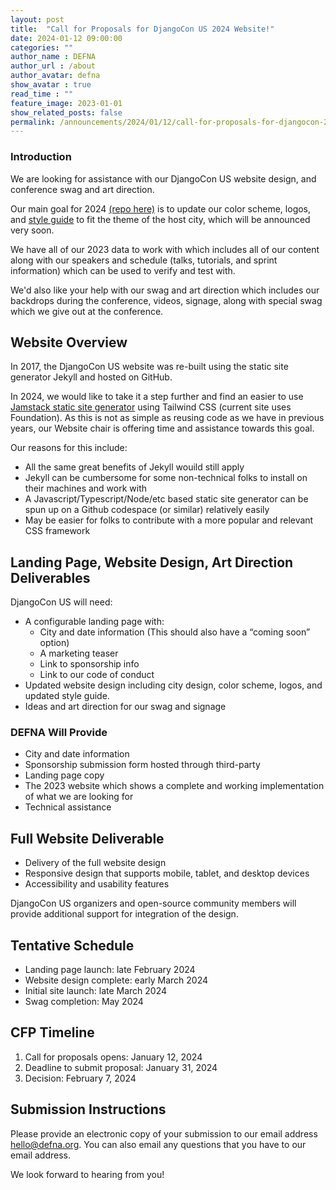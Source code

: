 ```yaml
---
layout: post
title:  "Call for Proposals for DjangoCon US 2024 Website!"
date: 2024-01-12 09:00:00
categories: ""
author_name : DEFNA
author_url : /about
author_avatar: defna
show_avatar : true
read_time : ""
feature_image: 2023-01-01
show_related_posts: false
permalink: /announcements/2024/01/12/call-for-proposals-for-djangocon-2024-website/
---
```


### Introduction

We are looking for assistance with our DjangoCon US website design, and conference swag and art direction.

Our main goal for 2024 [(repo here)](https://github.com/djangocon/2024.djangocon.us) is to update our color scheme, logos, and [style guide](https://2023.djangocon.us/styleguide/) to fit the theme of the host city, which will be announced very soon.

We have all of our 2023 data to work with which includes all of our content along with our speakers and schedule (talks, tutorials, and sprint information) which can be used to verify and test with.

We'd also like your help with our swag and art direction which includes our backdrops during the conference, videos, signage, along with special swag which we give out at the conference.

## Website Overview

In 2017, the DjangoCon US website was re-built using the static site generator Jekyll and hosted on GitHub. 

In 2024, we would like to take it a step further and find an easier to use [Jamstack static site generator](https://jamstack.org/generators/) using Tailwind CSS (current site uses Foundation). As this is not as simple as reusing code as we have in previous years, our Website chair is offering time and assistance towards this goal. 

Our reasons for this include:

* All the same great benefits of Jekyll wouild still apply
* Jekyll can be cumbersome for some non-technical folks to install on their machines and work with
* A Javascript/Typescript/Node/etc based static site generator can be spun up on a Github codespace (or similar) relatively easily
* May be easier for folks to contribute with a more popular and relevant CSS framework


## Landing Page, Website Design, Art Direction Deliverables

DjangoCon US will need:

* A configurable landing page with:
	* City and date information (This should also have a “coming soon” option)
	* A marketing teaser
	* Link to sponsorship info
	* Link to our code of conduct
* Updated website design including city design, color scheme, logos, and updated style guide.
* Ideas and art direction for our swag and signage

### DEFNA Will Provide

* City and date information
* Sponsorship submission form hosted through third-party
* Landing page copy
* The 2023 website which shows a complete and working implementation of what we are looking for
* Technical assistance

## Full Website Deliverable

* Delivery of the full website design
* Responsive design that supports mobile, tablet, and desktop devices
* Accessibility and usability features

DjangoCon US organizers and open-source community members will provide additional support for integration of the design.

## Tentative Schedule

* Landing page launch: late February 2024
* Website design complete: early March 2024
* Initial site launch: late March 2024
* Swag completion: May 2024

## CFP Timeline

1. Call for proposals opens: January 12, 2024
2. Deadline to submit proposal: January 31, 2024
3. Decision: February 7, 2024

## Submission Instructions

Please provide an electronic copy of your submission to our email address [hello@defna.org](mailto:hello@defna.org). You can also email any questions that you have to our email address.

We look forward to hearing from you!
